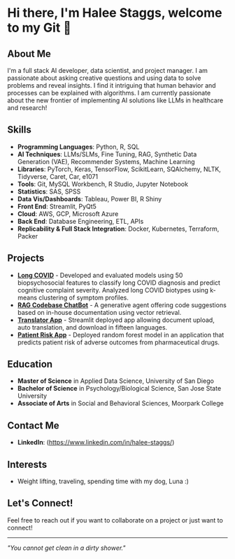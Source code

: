 # Hi there, I'm Halee Staggs, welcome to my Git 👋

## About Me
I'm a full stack AI developer, data scientist, and project manager. I am passionate about asking creative questions and using data to solve problems and reveal insights. I find it intriguing that human behavior and processes can be explained with algorithms. I am currently passionate about the new frontier of implementing AI solutions like LLMs in healthcare and research! 

## Skills
- **Programming Languages**: Python, R, SQL
- **AI Techniques**: LLMs/SLMs, Fine Tuning, RAG, Synthetic Data Generation (VAE), Recommender Systems, Machine Learning
- **Libraries**: PyTorch, Keras, TensorFlow, ScikitLearn, SQAlchemy, NLTK, Tidyverse, Caret, Car, e1071   
- **Tools**: Git, MySQL Workbench, R Studio, Jupyter Notebook
- **Statistics**: SAS, SPSS
- **Data Vis/Dashboards**: Tableau, Power BI, R Shiny
- **Front End**: Streamlit, PyQt5
- **Cloud**: AWS, GCP, Microsoft Azure
- **Back End**: Database Engineering, ETL, APIs
- **Replicability & Full Stack Integration**: Docker, Kubernetes, Terraform, Packer

## Projects
- [**Long COVID**](https://github.com/HNStaggs/Long-COVID) - Developed and evaluated models using 50 biopsychosocial features to classify long COVID diagnosis and predict cognitive complaint severity. Analyzed long COVID biotypes using k-means clustering of symptom profiles.
- [**RAG Codebase ChatBot**](https://github.com/HNStaggs/CodeHelperRAG) - A generative agent offering code suggestions based on in-house documentation using vector retrieval.
- [**Translator App**](https://github.com/HNStaggs/Translate-Demo) - Streamlit deployed app allowing document upload, auto translation, and download in fifteen languages.
- [**Patient Risk App**](https://github.com/teamlunarlanding/Pharm-Drug-Surveillance) - Deployed random forest model in an application that predicts patient risk of adverse outcomes from pharmaceutical drugs.  

## Education
- **Master of Science** in Applied Data Science, University of San Diego
- **Bachelor of Science** in Psychology/Biological Science, San Jose State University
- **Associate of Arts** in Social and Behavioral Sciences, Moorpark College

## Contact Me
- **LinkedIn**: (https://www.linkedin.com/in/halee-staggs/)
  
## Interests
- Weight lifting, traveling, spending time with my dog, Luna :)

## Let's Connect!
Feel free to reach out if you want to collaborate on a project or just want to connect!

---

*"You cannot get clean in a dirty shower."* 
